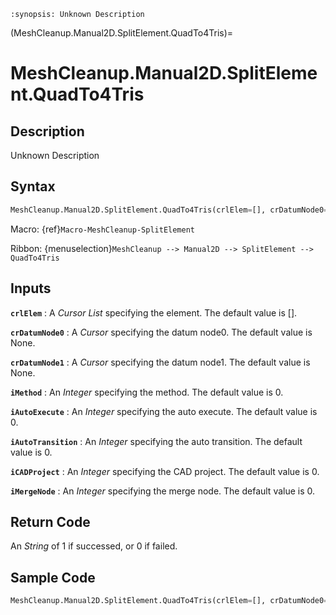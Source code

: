 ```{module} MeshCleanup.Manual2D.SplitElement.QuadTo4Tris()
:synopsis: Unknown Description
```

(MeshCleanup.Manual2D.SplitElement.QuadTo4Tris)=

# MeshCleanup.Manual2D.SplitElement.QuadTo4Tris

## Description

Unknown Description

## Syntax

```python
MeshCleanup.Manual2D.SplitElement.QuadTo4Tris(crlElem=[], crDatumNode0=None, crDatumNode1=None, iMethod=0, iAutoExecute=0, iAutoTransition=0, iCADProject=0, iMergeNode=0)
```

Macro: {ref}`Macro-MeshCleanup-SplitElement`

Ribbon: {menuselection}`MeshCleanup --> Manual2D --> SplitElement --> QuadTo4Tris`

## Inputs

**`crlElem`**
: A _Cursor List_ specifying the element. The default value is [].

**`crDatumNode0`**
: A _Cursor_ specifying the datum node0. The default value is None.

**`crDatumNode1`**
: A _Cursor_ specifying the datum node1. The default value is None.

**`iMethod`**
: An _Integer_ specifying the method. The default value is 0.

**`iAutoExecute`**
: An _Integer_ specifying the auto execute. The default value is 0.

**`iAutoTransition`**
: An _Integer_ specifying the auto transition. The default value is 0.

**`iCADProject`**
: An _Integer_ specifying the CAD project. The default value is 0.

**`iMergeNode`**
: An _Integer_ specifying the merge node. The default value is 0.

## Return Code

An _String_ of 1 if successed, or 0 if failed.

## Sample Code

```python
MeshCleanup.Manual2D.SplitElement.QuadTo4Tris(crlElem=[], crDatumNode0=None, crDatumNode1=None, iMethod=0, iAutoExecute=0, iAutoTransition=0, iCADProject=0, iMergeNode=0)
```
